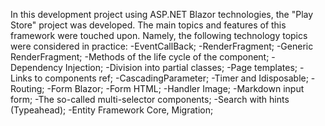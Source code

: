 In this development project using ASP.NET Blazor technologies, the "Play Store" project was developed. The main topics and features of this framework were touched upon.
Namely, the following technology topics were considered in practice:
-EventCallBack;
-RenderFragment;
-Generic RenderFragment;
-Methods of the life cycle of the component;
-Dependency Injection;
-Division into partial classes;
-Page templates;
-Links to components ref;
-CascadingParameter;
-Timer and Idisposable;
-Routing;
-Form Blazor;
-Form HTML;
-Handler Image;
-Markdown input form;
-The so-called multi-selector components;
-Search with hints (Typeahead);
-Entity Framework Core, Migration;
